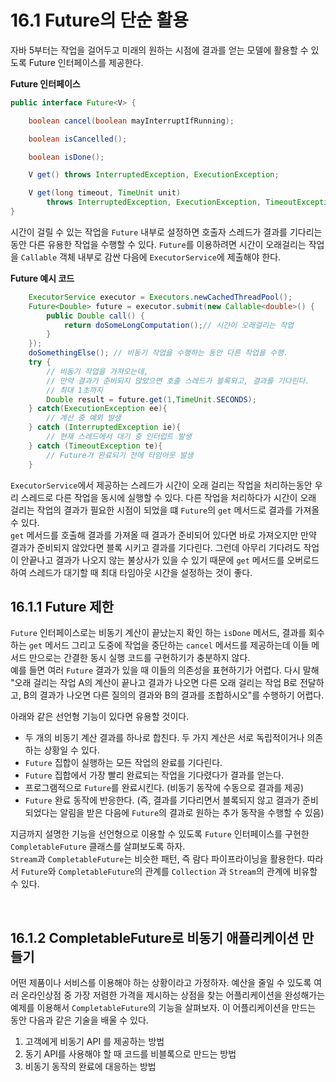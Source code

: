 # 16.1 Future의 단순 활용


자바 5부터는 작업을 걸어두고 미래의 원하는 시점에 결과를 얻는 모델에 활용할 수 있도록 Future 인터페이스를 제공한다.  

**Future 인터페이스**

```java
public interface Future<V> {

    boolean cancel(boolean mayInterruptIfRunning);

    boolean isCancelled();

    boolean isDone();

    V get() throws InterruptedException, ExecutionException;

    V get(long timeout, TimeUnit unit)
        throws InterruptedException, ExecutionException, TimeoutException;
}
```


시간이 걸릴 수 있는 작업을 `Future` 내부로 설정하면 호출자 스레드가 결과를 기다리는 동안 다른 유용한 작업을 수행할 수 있다. `Future`를 이용하려면 시간이 오래걸리는 작업을 `Callable` 객체 내부로 감싼 다음에 `ExecutorService`에 제출해야 한다.  



**Future 예시 코드**

```java
    ExecutorService executor = Executors.newCachedThreadPool();
    Future<Double> future = executor.submit(new Callable<double>() {
        public Double call() {
            return doSomeLongComputation();// 시간이 오래걸리는 작업
        }
    });
    doSomethingElse(); // 비동기 작업을 수행하는 동안 다른 작업을 수행.
    try {
    	// 비동기 작업을 가져오는데, 
        // 만약 결과가 준비되지 않았으면 호출 스레드가 블록되고, 결과를 기다린다. 
        // 최대 1초까지
        Double result = future.get(1,TimeUnit.SECONDS);
    } catch(ExecutionException ee){
        // 계산 중 예외 발생
    } catch (InterruptedException ie){
        // 현재 스레드에서 대기 중 인터럽트 발생
    } catch (TimeoutException te){
        // Future가 완료되기 전에 타임아웃 발생
    }
```

`ExecutorService`에서 제공하는 스레드가 시간이 오래 걸리는 작업을 처리하는동안 우리 스레드로 다른 작업을 동시에 실행할 수 있다. 다른 작업을 처리하다가 시간이 오래 걸리는 작업의 결과가 필요한 시점이 되었을 떄 `Future`의 `get` 메서드로 결과를 가져올 수 있다.  
`get` 메서드를 호출해 결과를 가져올 때 결과가 준비되어 있다면 바로 가져오지만 만약 결과가 준비되지 않았다면 블록 시키고 결과를 기다린다. 그런데 아무리 기다려도 작업이 안끝나고 결과가 나오지 않는 불상사가 있을 수 있기 때문에 `get` 메서드를 오버로드 하여 스레드가 대기할 때 최대 타임아웃 시간을 설정하는 것이 좋다.  


## 16.1.1 Future 제한

`Future` 인터페이스로는 비동기 계산이 끝났는지 확인 하는 `isDone` 메서드, 결과를 회수하는 `get` 메서드 그리고 도중에 작업을 중단하는 `cancel` 메서드를 제공하는데 이들 메서드 만으로는 간결한 동시 실행 코드를 구현하기가 충분하지 않다.  
예를 들면 여러 `Future` 결과가 있을 때 이들의 의존성을 표현하기가 어렵다. 다시 말해 "오래 걸리는 작업 A의 계산이 끝나고 결과가 나오면 다른 오래 걸리는 작업 B로 전달하고, B의 결과가 나오면 다른 질의의 결과와 B의 결과를 조합하시오"를 수행하기 어렵다.

아래와 같은 선언형 기능이 있다면 유용할 것이다.  

* 두 개의 비동기 계산 결과를 하나로 합친다. 두 가지 계산은 서로 독립적이거나 의존하는 상황일 수 있다.
* `Future` 집합이 실행하는 모든 작업의 완료를 기다린다. 
* `Future` 집합에서 가장 빨리 완료되는 작업을 기다렸다가 결과를 얻는다.
* 프로그램적으로 `Future`를 완료시킨다. (비동기 동작에 수동으로 결과를 제공)
* `Future` 완료 동작에 반응한다. (즉, 결과를 기다리면서 블록되지 않고 결과가 준비되었다는 알림을 받은 다음에 `Future`의 결과로 원하는 추가 동작을 수행할 수 있음)

지금까지 설명한 기능을 선언형으로 이용할 수 있도록 `Future` 인터페이스를 구현한 `CompletableFuture` 클래스를 살펴보도록 하자.  
`Stream`과 `CompletableFuture`는 비슷한 패턴, 즉 람다 파이프라이닝을 활용한다. 따라서 `Future`와 `CompletableFuture`의 관계를 `Collection` 과 `Stream`의 관계에 비유할 수 있다.


<br>


## 16.1.2 CompletableFuture로 비동기 애플리케이션 만들기

어떤 제품이나 서비스를 이용해야 하는 상황이라고 가정하자. 예산을 줄일 수 있도록 여러 온라인상점 중 가장 저렴한 가격을 제시하는 상점을 찾는 어플리케이션을 완성해가는 예제를 이용해서 `CompletableFuture`의 기능을 살펴보자. 이 어플리케이션을 만드는 동안 다음과 같은 기술을 배울 수 있다. 

1. 고객에게 비동기 API 를 제공하는 방법
2. 동기 API를 사용해야 할 때 코드를 비블록으로 만드는 방법
3. 비동기 동작의 완료에 대응하는 방법

